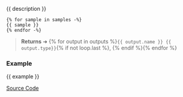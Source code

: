 {{ description }}
```
{% for sample in samples -%}
{{ sample }}
{% endfor -%}
```
> **Returns** ➜ {% for output in outputs %}`{{ output.name }} {{ output.type}}`{% if not loop.last %}, {% endif %}{% endfor %}

### Example

{{ example }}

<a href="{{ repo }}/blob/main/{{ filename }}" target="_blank">Source Code</a>